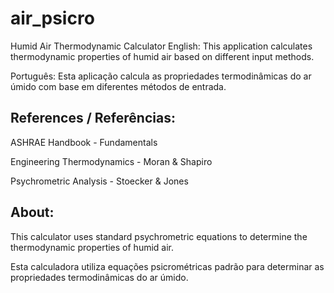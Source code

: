 # air_psicro

Humid Air Thermodynamic Calculator
English: This application calculates thermodynamic properties of humid air based on different input methods.


Português: Esta aplicação calcula as propriedades termodinâmicas do ar úmido com base em diferentes métodos de entrada.

## References / Referências:
ASHRAE Handbook - Fundamentals

Engineering Thermodynamics - Moran & Shapiro

Psychrometric Analysis - Stoecker & Jones

## About:
This calculator uses standard psychrometric equations to determine the thermodynamic properties of humid air.

Esta calculadora utiliza equações psicrométricas padrão para determinar as propriedades termodinâmicas do ar úmido.
